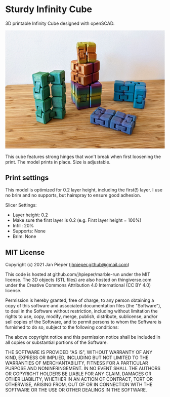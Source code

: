 # Sturdy Infinity Cube
3D printable Infinity Cube designed with openSCAD.

![Our Infinity Cubes](/images/cubes.jpg)

This cube features strong hinges that won't break when first loosening the print.
The model prints in place.  Size is adjustable.

## Print settings
This model is optimized for 0.2 layer height, including the first(!) layer.
I use no brim and no supports, but hairspray to ensure good adhesion.

Slicer Settings:
* Layer height: 0.2
* Make sure the first layer is 0.2 (e.g. First layer height = 100%)
* Infill: 20%
* Supports: None
* Brim: None

## MIT License
Copyright (c) 2021 Jan Pieper (jhpieper.github@gmail.com)

This code is hosted at github.com/jhpieper/marble-run under the MIT license.
The 3D objects (STL files) are also hosted on thingiverse.com under
the Creative Commons Attribution 4.0 International (CC BY 4.0) license.

Permission is hereby granted, free of charge, to any person obtaining a copy
of this software and associated documentation files (the "Software"), to
deal in the Software without restriction, including without limitation the
rights to use, copy, modify, merge, publish, distribute, sublicense, and/or
sell copies of the Software, and to permit persons to whom the Software is
furnished to do so, subject to the following conditions:

The above copyright notice and this permission notice shall be included in
all copies or substantial portions of the Software.

THE SOFTWARE IS PROVIDED "AS IS", WITHOUT WARRANTY OF ANY KIND, EXPRESS OR
IMPLIED, INCLUDING BUT NOT LIMITED TO THE WARRANTIES OF MERCHANTABILITY,
FITNESS FOR A PARTICULAR PURPOSE AND NONINFRINGEMENT. IN NO EVENT SHALL THE
AUTHORS OR COPYRIGHT HOLDERS BE LIABLE FOR ANY CLAIM, DAMAGES OR OTHER
LIABILITY, WHETHER IN AN ACTION OF CONTRACT, TORT OR OTHERWISE, ARISING
FROM, OUT OF OR IN CONNECTION WITH THE SOFTWARE OR THE USE OR OTHER DEALINGS
IN THE SOFTWARE.